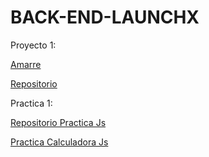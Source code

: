 # BACK-END-LAUNCHX

Proyecto 1:

[Amarre](https://paramicrushxdddd.azurewebsites.net/)

[Repositorio](https://github.com/DiegoDominguez3132/BACK-END-LAUNCHX/tree/main/Amarre)


Practica 1:

[Repositorio Practica Js](https://github.com/DiegoDominguez3132/BACK-END-LAUNCHX/tree/main/javascript)

[Practica Calculadora Js](https://calculadorajspractica.azurewebsites.net/)
